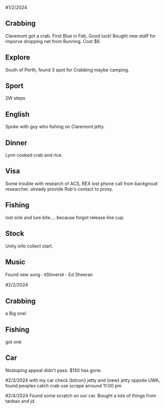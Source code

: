 #1/2/2024

## Crabbing
Claremont got a crab. First Blue in Feb, Good luck!
Bought new staff for imporve dropping net from Bunning.
Cost $6.

## Explore
South of Perth, found 3 spot for Crabbing maybe camping.

## Sport
2W steps

## English
Spoke with guy who fishing on Claremont jetty.

## Dinner
Lynn cooked crab and rice.

## Visa
Some trouble with research of ACS, REX lost phone call from backgroud researcher. already provide Rob's contact to proxy.

## Fishing
lost sink and lure bite.... because forgot release line cup.

## Stock
Unity info collect start.

## Music
Found new song : 《Shivers》 - Ed Sheeran


#2/2/2024

## Crabbing
a Big one!

## Fishing
got one

## Car
Nostoping appeal didn't pass. $150 has gone.

#2/3/2024
with my car
check {bitcon} jetty and {new} jetty oppsite UWA, found peoples catch crab use scrape arround 11:00 pm

#2/4/2024
Found some scratch on our car.
Bought a lots of things from taobao and jd.
